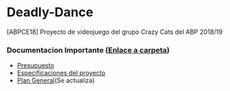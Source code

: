 # Deadly-Dance
[ABPCE18] Proyecto de videojuego del grupo Crazy Cats del ABP 2018/19

### Documentacion Importante ([Enlace a carpeta](https://github.com/ABPMultimediaUA/Deadly-Dance/tree/master/Documentacion))

- [Presupuesto](https://github.com/ABPMultimediaUA/Deadly-Dance/raw/master/Documentacion/Presupuesto.xlsx)
- [Especificaciones del proyecto](https://github.com/ABPMultimediaUA/Deadly-Dance/raw/master/Documentacion/Especificaciones.pdf)
- [Plan General](https://github.com/ABPMultimediaUA/Deadly-Dance/raw/master/Documentacion/ABP%20Planificacion.mpp)(Se actualiza)
